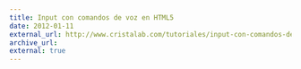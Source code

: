 ```yaml
---
title: Input con comandos de voz en HTML5
date: 2012-01-11
external_url: http://www.cristalab.com/tutoriales/input-con-comandos-de-voz-en-html5-c103177l/
archive_url:
external: true
---
```

